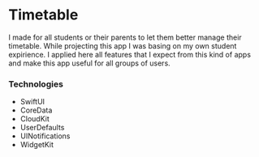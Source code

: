 # Timetable
I made for all students or their parents to let them better manage their timetable. While projecting this app I was basing on my own student expirience. I applied here all features that I expect from this kind of apps and make this app useful for all groups of users.



### Technologies

- SwiftUI
- CoreData
- CloudKit
- UserDefaults
- UINotifications
- WidgetKit

